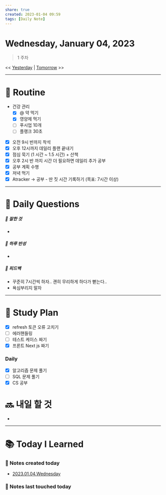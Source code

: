 ```yaml
---  
share: true  
created: 2023-01-04 09:59  
tags: [Daily Note]  
---  
```

  
# Wednesday, January 04, 2023  
  
>  1 주차  
  
<< [Yesterday](./2023.01.03.Tuesday.md) | [Tomorrow](./2023.01.05.Thursday.md) >>  
  
---  
# 💫 Routine  
  
- 건강 관리  
	- [x] @ 약 먹기  
	- [x] 영양제 먹기  
	- [ ] 푸시업 10개  
	- [ ] 플랭크 30초  
  
- [x] 오전 9시 반까지 착석  
- [x] 오후 12시까지 데일리 플랜 끝내기  
- [x] 점심 묵기 (1 시간 ~ 1.5 시간) + 산책  
- [x] 오후 2시 반 까지 시간 더 필요하면 데일리 추가 공부  
- [x] 공부 계획 수행  
- [x] 저녁 먹기  
- [x] Atracker → 공부 - 딴 짓 시간 기록하기 (목표: 7시간 이상)  
  
- ---  
# 📅 Daily Questions  
  
##### 🙌  잘한 것  
-   
  
##### 🌟 하루 반성  
-   
  
##### 🚀  피드백  
- 꾸준히 7시간씩 하자.. 괜히 무리하게 하다가 뻗는다..  
- 욕심부리지 말자  
  
---  
# 📝 Study Plan  
- [x] refresh 토큰 오류 고치기  
- [ ] 에러핸들링  
- [ ] 테스트 케이스 짜기  
- [x] 프론트 Next js 짜기  
  
### Daily  
- [x] 알고리즘 문제 풀기  
- [ ] SQL 문제 풀기  
- [x] CS 공부  
  
# 🔜 내일 할 것  
-   
  
---  
  
# 📚 Today I Learned     
### 🔗 Notes created today  
  
- [2023.01.04.Wednesday](2023.01.04.Wednesday.md)  
  
  
### 🔗 Notes last touched today  
  
  
  
